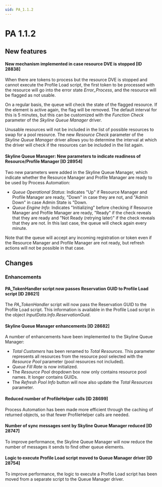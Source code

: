 ```yaml
---
uid: PA_1.1.2
---
```


# PA 1.1.2

## New features

#### New mechanism implemented in case resource DVE is stopped \[ID 28838\]

When there are tokens to process but the resource DVE is stopped and cannot execute the Profile Load script, the first token to be processed with the resource will go into the error state *Error_Process*, and the resource will be flagged as not usable.

On a regular basis, the queue will check the state of the flagged resource. If the element is active again, the flag will be removed. The default interval for this is 5 minutes, but this can be customized with the *Function Check* parameter of the *Skyline Queue Manager* driver.

Unusable resources will not be included in the list of possible resources to swap for a pool resource. The new *Resource Check* parameter of the *Skyline Queue Manager* driver allows you to determine the interval at which the driver will check if the resources can be included in the list again.

#### Skyline Queue Manager: New parameters to indicate readiness of Resource/Profile Manager \[ID 28954\]

Two new parameters were added in the Skyline Queue Manager, which indicate whether the Resource Manager and Profile Manager are ready to be used by Process Automation:

- *Queue Operational Status*: Indicates "Up" if Resource Manager and Profile Manager are ready, "Down" in case they are not, and "Admin Down" in case Admin State is "Down.
- *Queue Engine Info*: Indicates "Initializing" before checking if Resource Manager and Profile Manager are ready, "Ready" if the check reveals that they are ready and "Not Ready (retrying later)" if the check reveals that they are not. In this last case, the queue will check again every minute.

Note that the queue will accept any incoming registration or token even if the Resource Manager and Profile Manager are not ready, but refresh actions will not be possible in that case.

## Changes

### Enhancements

#### PA_TokenHandler script now passes Reservation GUID to Profile Load script \[ID 28621\]

The *PA_TokenHandler* script will now pass the Reservation GUID to the Profile Load script. This information is available in the Profile Load script in the object *InputData.Info.ReservationGuid*.

#### Skyline Queue Manager enhancements \[ID 28682\]

A number of enhancements have been implemented to the Skyline Queue Manager:

- *Total Customers* has been renamed to *Total Resources*. This parameter represents all resources from the resource pool selected with the *Resource Pool* parameter (pool resources not included).
- *Queue Fill Rate* is now initialized.
- The *Resource Pool* dropdown box now only contains resource pool names. It longer contains GUIDs.
- The *Refresh Pool Info* button will now also update the *Total Resources* parameter.

#### Reduced number of ProfileHelper calls \[ID 28699\]

Process Automation has been made more efficient through the caching of returned objects, so that fewer ProfileHelper calls are needed.

#### Number of sync messages sent by Skyline Queue Manager reduced \[ID 28747\]

To improve performance, the Skyline Queue Manager will now reduce the number of messages it sends to find other queue elements.

#### Logic to execute Profile Load script moved to Queue Manager driver \[ID 28754\]

To improve performance, the logic to execute a Profile Load script has been moved from a separate script to the Queue Manager driver.

